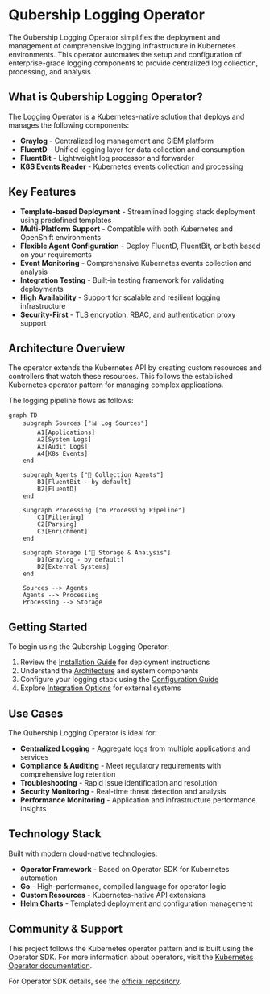 # Qubership Logging Operator

The Qubership Logging Operator simplifies the deployment and management of comprehensive logging infrastructure in
Kubernetes environments. This operator automates the setup and configuration of enterprise-grade logging components
to provide centralized log collection, processing, and analysis.

## What is Qubership Logging Operator?

The Logging Operator is a Kubernetes-native solution that deploys and manages the following components:

- **Graylog** - Centralized log management and SIEM platform
- **FluentD** - Unified logging layer for data collection and consumption
- **FluentBit** - Lightweight log processor and forwarder
- **K8S Events Reader** - Kubernetes events collection and processing

## Key Features

- **Template-based Deployment** - Streamlined logging stack deployment using predefined templates
- **Multi-Platform Support** - Compatible with both Kubernetes and OpenShift environments
- **Flexible Agent Configuration** - Deploy FluentD, FluentBit, or both based on your requirements
- **Event Monitoring** - Comprehensive Kubernetes events collection and analysis
- **Integration Testing** - Built-in testing framework for validating deployments
- **High Availability** - Support for scalable and resilient logging infrastructure
- **Security-First** - TLS encryption, RBAC, and authentication proxy support

## Architecture Overview

The operator extends the Kubernetes API by creating custom resources and controllers that watch these resources.
This follows the established Kubernetes operator pattern for managing complex applications.

The logging pipeline flows as follows:

```mermaid
graph TD
    subgraph Sources ["📊 Log Sources"]
        A1[Applications]
        A2[System Logs]
        A3[Audit Logs]
        A4[K8s Events]
    end
    
    subgraph Agents ["🔄 Collection Agents"]
        B1[FluentBit - by default]
        B2[FluentD]
    end
    
    subgraph Processing ["⚙️ Processing Pipeline"]
        C1[Filtering]
        C2[Parsing]
        C3[Enrichment]
    end
    
    subgraph Storage ["💾 Storage & Analysis"]
        D1[Graylog - by default]
        D2[External Systems]
    end
    
    Sources --> Agents
    Agents --> Processing
    Processing --> Storage
```

## Getting Started

To begin using the Qubership Logging Operator:

1. Review the [Installation Guide](installation.md) for deployment instructions
2. Understand the [Architecture](architecture.md) and system components
3. Configure your logging stack using the [Configuration Guide](configuration.md)
4. Explore [Integration Options](integrations/aws-cloudwatch.md) for external systems

## Use Cases

The Qubership Logging Operator is ideal for:

- **Centralized Logging** - Aggregate logs from multiple applications and services
- **Compliance & Auditing** - Meet regulatory requirements with comprehensive log retention
- **Troubleshooting** - Rapid issue identification and resolution
- **Security Monitoring** - Real-time threat detection and analysis
- **Performance Monitoring** - Application and infrastructure performance insights

## Technology Stack

Built with modern cloud-native technologies:

- **Operator Framework** - Based on Operator SDK for Kubernetes automation
- **Go** - High-performance, compiled language for operator logic
- **Custom Resources** - Kubernetes-native API extensions
- **Helm Charts** - Templated deployment and configuration management

## Community & Support

This project follows the Kubernetes operator pattern and is built using the Operator SDK. For more information about
operators, visit the [Kubernetes Operator documentation](https://kubernetes.io/docs/concepts/extend-kubernetes/operator/).

For Operator SDK details, see the [official repository](https://github.com/operator-framework/operator-sdk).
